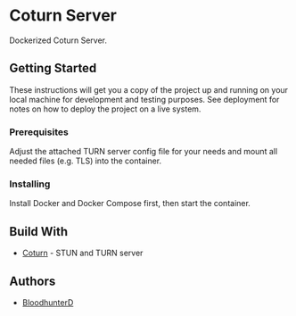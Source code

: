 # Coturn Server

Dockerized Coturn Server.

## Getting Started

These instructions will get you a copy of the project up and running on your local machine for development and testing purposes. See deployment for notes on how to deploy the project on a live system.

### Prerequisites

Adjust the attached TURN server config file for your needs and mount all needed files (e.g. TLS) into the container.

### Installing

Install Docker and Docker Compose first, then start the container.

## Build With

* [Coturn](https://github.com/coturn/coturn) - STUN and TURN server

## Authors

* [BloodhunterD](https://github.com/bloodhunterd)
